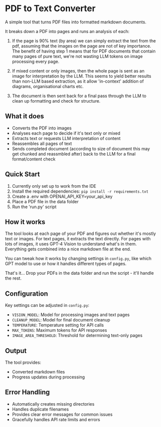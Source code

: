 # PDF to Text Converter

A simple tool that turns PDF files into formatted markdown documents. 

It breaks down a PDF into pages and runs an analysis of each:

1. If the page is 90% text (by area) we can simply extract the text from the pdf, assuming that the images on the page are not of key importance. The benefit of having step 1 means that for PDF documents that contain many pages of pure text, we're not wasting LLM tokens on image processing every page.

2. If mixed content or only images, then the whole page is sent as an image for interpretation by the LLM. This seems to yield better results than non-LLM based extraction, as it allow 'in-context' addition of diagrams, organisational charts etc.

3. The document is then sent back for a final pass through the LLM to clean up formatting and check for structure.

## What it does

- Converts the PDF into images
- Analyses each page to decide if it's text only or mixed
- Extracts text or requests LLM interpretation of content
- Reassembles all pages of text
- Sends completed document (according to size of document this may get chunked and reassmbled after) back to the LLM for a final format/content check

## Quick Start

1. Currently only set up to work from the IDE
2. Install the required dependencies: `pip install -r requirements.txt`
3. Create a .env with OPENAI_API_KEY=your_api_key
4. Place a PDF file in the data folder
5. Run the 'run.py' script

## How it works

The tool looks at each page of your PDF and figures out whether it's mostly text or images. For text pages, it extracts the text directly. For pages with lots of images, it uses GPT-4 Vision to understand what's in them. Everything gets combined into a nice markdown file at the end.

You can tweak how it works by changing settings in `config.py`, like which GPT model to use or how it handles different types of pages.

That's it... Drop your PDFs in the data folder and run the script - it'll handle the rest.

## Configuration

Key settings can be adjusted in `config.py`:
- `VISION_MODEL`: Model for processing images and text pages
- `CLEANUP_MODEL`: Model for final document cleanup
- `TEMPERATURE`: Temperature setting for API calls
- `MAX_TOKENS`: Maximum tokens for API responses
- `IMAGE_AREA_THRESHOLD`: Threshold for determining text-only pages

## Output

The tool provides:
- Converted markdown files
- Progress updates during processing

## Error Handling

- Automatically creates missing directories
- Handles duplicate filenames
- Provides clear error messages for common issues
- Gracefully handles API rate limits and errors






